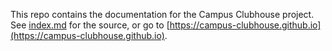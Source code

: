 This repo contains the documentation for the Campus Clubhouse project. See [index.md](index.md) for the source, or go to [https://campus-clubhouse.github.io](https://campus-clubhouse.github.io).
